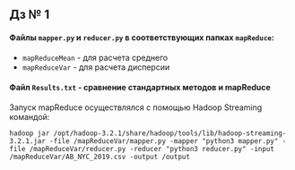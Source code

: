 ## Дз № 1 

#### Файлы `mapper.py` и `reducer.py` в соответствующих папках `mapReduce`:

* `mapReduceMean` - для расчета среднего
* `mapReduceVar` - для расчета дисперсии

#### Файл `Results.txt` - сравнение стандартных методов и mapReduce
 
Запуск mapReduce осуществлялся с помощью Hadoop Streaming командой: 

`hadoop jar /opt/hadoop-3.2.1/share/hadoop/tools/lib/hadoop-streaming-3.2.1.jar -file /mapReduceVar/mapper.py -mapper "python3 mapper.py" -file /mapReduceVar/reducer.py -reducer "python3 reducer.py" -input /mapReduceVar/AB_NYC_2019.csv -output /output
`
